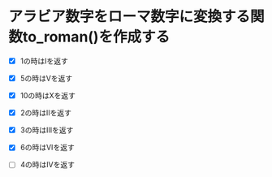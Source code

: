 # アラビア数字をローマ数字に変換する関数to_roman()を作成する

 <!-- - [ ] きりのいい数字の時は1, 5, 10などを返す -->
- [x] 1の時はIを返す
- [x] 5の時はVを返す
- [x] 10の時はXを返す
- [x] 2の時はIIを返す
- [x] 3の時はIIIを返す
- [x] 6の時はVIを返す
- [ ] 4の時はIVを返す


